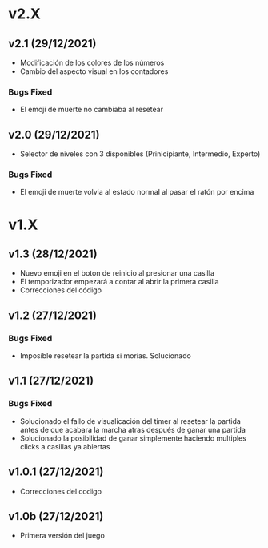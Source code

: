 # v2.X

## v2.1 (29/12/2021)
* Modificación de los colores de los números
* Cambio del aspecto visual en los contadores
### Bugs Fixed
* El emoji de muerte no cambiaba al resetear

## v2.0 (29/12/2021)
* Selector de niveles con 3 disponibles (Prinicipiante, Intermedio, Experto)
### Bugs Fixed
* El emoji de muerte volvia al estado normal al pasar el ratón por encima

# v1.X

## v1.3 (28/12/2021)
* Nuevo emoji en el boton de reinicio al presionar una casilla
* El temporizador empezará a contar al abrir la primera casilla
* Correcciones del código

## v1.2 (27/12/2021)
### Bugs Fixed
* Imposible resetear la partida si morias. Solucionado

## v1.1 (27/12/2021)
### Bugs Fixed
* Solucionado el fallo de visualicación del timer al resetear la partida antes de que acabara la marcha atras después de ganar una partida
* Solucionado la posibilidad de ganar simplemente haciendo multiples clicks a casillas ya abiertas

## v1.0.1 (27/12/2021)
* Correcciones del codigo

## v1.0b (27/12/2021)
* Primera versión del juego
